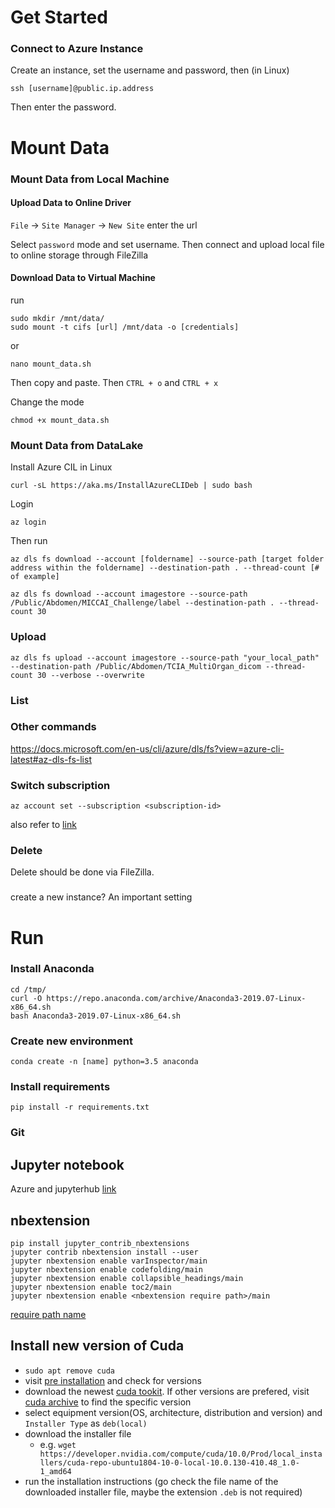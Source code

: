 # Get Started

### Connect to Azure Instance

Create an instance, set the username and password, then (in Linux)
```
ssh [username]@public.ip.address
``` 
Then enter the password.

# Mount Data

### Mount Data from Local Machine
#### Upload Data to Online Driver
`File` -> `Site Manager` -> `New Site` enter the url

Select `password` mode and set username. Then connect and upload local file to online storage through FileZilla

#### Download Data to Virtual Machine
run 
```
sudo mkdir /mnt/data/
sudo mount -t cifs [url] /mnt/data -o [credentials]
```

or 
```
nano mount_data.sh
```
Then copy and paste. Then `CTRL + o` and `CTRL + x`

Change the mode
```
chmod +x mount_data.sh
```

### Mount Data from DataLake

Install Azure CIL in Linux

```
curl -sL https://aka.ms/InstallAzureCLIDeb | sudo bash
```

Login

```
az login
```

Then run

```
az dls fs download --account [foldername] --source-path [target folder address within the foldername] --destination-path . --thread-count [# of example]
```

```
az dls fs download --account imagestore --source-path /Public/Abdomen/MICCAI_Challenge/label --destination-path . --thread-count 30
```
### Upload
```
az dls fs upload --account imagestore --source-path "your_local_path" --destination-path /Public/Abdomen/TCIA_MultiOrgan_dicom --thread-count 30 --verbose --overwrite
```

### List

### Other commands
https://docs.microsoft.com/en-us/cli/azure/dls/fs?view=azure-cli-latest#az-dls-fs-list


### Switch subscription
`az account set --subscription <subscription-id>`

also refer to [link](https://docs.microsoft.com/en-us/azure/storage/blobs/data-lake-storage-directory-file-acl-cli)

### Delete

Delete should be done via FileZilla.

### 
create a new instance?
An important setting

# Run
### Install Anaconda

```
cd /tmp/
curl -O https://repo.anaconda.com/archive/Anaconda3-2019.07-Linux-x86_64.sh
bash Anaconda3-2019.07-Linux-x86_64.sh
```

### Create new environment

```
conda create -n [name] python=3.5 anaconda
```

### Install requirements

```
pip install -r requirements.txt
```


### Git


## Jupyter notebook
Azure and jupyterhub [link](https://docs.microsoft.com/en-us/azure/machine-learning/data-science-virtual-machine/dsvm-ubuntu-intro)

## nbextension
```
pip install jupyter_contrib_nbextensions
jupyter contrib nbextension install --user
jupyter nbextension enable varInspector/main
jupyter nbextension enable codefolding/main
jupyter nbextension enable collapsible_headings/main
jupyter nbextension enable toc2/main
jupyter nbextension enable <nbextension require path>/main
```
[require path name](https://jupyter-contrib-nbextensions.readthedocs.io/en/latest/nbextensions.html)


## Install new version of Cuda
  - `sudo apt remove cuda`
  - visit [pre installation](https://docs.nvidia.com/cuda/cuda-installation-guide-linux/index.html#pre-installation-actions) and check for versions
  - download the newest [cuda tookit](http://developer.nvidia.com/cuda-downloads). If other versions are prefered, visit [cuda archive](https://developer.nvidia.com/cuda-toolkit-archive) to find the specific version
  - select equipment version(OS, architecture, distribution and version) and `Installer Type` as `deb(local)`
  - download the installer file
    - e.g. `wget https://developer.nvidia.com/compute/cuda/10.0/Prod/local_installers/cuda-repo-ubuntu1804-10-0-local-10.0.130-410.48_1.0-1_amd64`
   - run the installation instructions (go check the file name of the downloaded installer file, maybe the extension `.deb` is not required)

